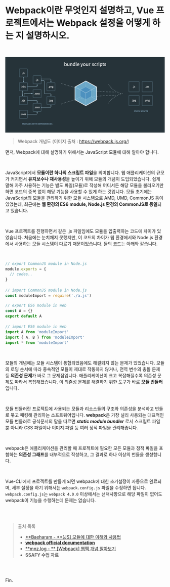 # Webpack이란 무엇인지 설명하고, Vue 프로젝트에서는 Webpack 설정을 어떻게 하는 지 설명하시오.

<br>

![image-20210809004744312](hogeun.assets/image-20210809004744312.png)

> Webpack 개념도 (이미지 출처 : https://webpack.js.org/)

먼저, Webpack에 대해 설명하기 위해서는 JavaScript 모듈에 대해 알아야 합니다.

<br>

JavaScript에서 **모듈이란 하나의 스크립트 파일**을 의미합니다. 웹 애플리케이션의 규모가 커지면서 **유지보수나 재사용성**을 높이기 위해 모듈의 개념이 도입되었습니다. 쉽게 말해 자주 사용하는 기능은 별도 파일(모듈)로 작성해 어디서든 해당 모듈을 불러오기만 하면 코드의 중복 없이 해당 기능을 사용할 수 있게 하는 것입니다. 모듈 초기에는 JavaScript의 모듈을 관리하기 위한 모듈 시스템으로 AMD, UMD, CommonJS 등이 있었는데, 최근에는 **웹 환경의 ES6 module, Node.js 환경의 CommonJS로 통일**되고 있습니다.

<br>

Vue 프로젝트를 진행하면서 같은 .js 파일임에도 모듈을 입출력하는 코드에 차이가 있었습니다. 처음에는 눈치채지 못했지만, 이 코드의 차이가 웹 환경에서와 Node.js 환경에서 사용하는 모듈 시스템이 다르기 때문이었습니다. 둘의 코드는 아래와 같습니다.

<br>

```JavaScript
// export CommonJS module in Node.js
module.exports = {
  // codes..
}

// import CommonJS module in Node.js
const moduleImport = require('./a.js')
```

```javascript
// export ES6 module in Web
const A = {}
export default A

// import ES6 module in Web
import A from 'moduleImport'
import { A, B } from 'moduleImport'
import * from 'moduleImport'
```

<br>

모듈의 개념에는 모듈 시스템이 통합되었음에도 해결되지 않는 문제가 있었습니다. 모듈의 로딩 순서에 따라 종속적인 모듈이 제대로 작동하지 않거나, 전역 변수의 충돌 문제 등 **의존성 문제**가 바로 그 문제점입니다. 애플리케이션이 크고 복잡해질수록 의존성 문제도 따라서 복잡해졌습니다. 이 의존성 문제를 해결하기 위한 도구가 바로 **모듈 번들러**입니다.

<br>

모듈 번들러란 프로젝트에 사용되는 모듈과 리소스들의 구조와 의존성을 분석하고 번들로 묶고 패킹해 관리하는 소프트웨어입니다. **webpack**은 가장 널리 사용되는 대표적인 모듈 번들러로 공식문서의 말을 따르면 ***static module bundler*** 로서 스크립트 파일 뿐 아니라 CSS 파일이나 이미지 파일 등 여러 정적 파일을 관리해줍니다.

<br>

webpack은 애플리케이션을 관리할 때 프로젝트에 필요한 모든 모듈과 정적 파일을 포함하는 **의존성 그래프**를 내부적으로 작성하고, 그 결과로 하나 이상의 번들을 생성합니다.

<br>

Vue-CLI에서 프로젝트를 만들게 되면 webpack에 대한 초기설정이 자동으로 완료되며, 세부 설정을 하기 위해서는 `webpack.config.js` 파일을 수정하면 됩니다. `webpack.config.js`는 `webpack 4.0.0` 이상에서는 선택사항으로 해당 파일이 없어도 webpack이 기능을 수행하는데 문제는 없습니다.

<br><br>

> 출처 목록
>
> * [**Baeharam - **[JS] 모듈에 대한 이해와 사용법](https://baeharam.netlify.app/posts/javascript/module)
> * [**webpack official documentation**](https://webpack.js.org/concepts/)
> * [**mnz.log - ** [Webpack] 웹팩 개념 알아보기](https://velog.io/@mnz/Webpack-%EC%9B%B9%ED%8C%A9-%EA%B0%9C%EB%85%90-%EC%95%8C%EC%95%84%EB%B3%B4%EA%B8%B0)
> * **SSAFY 수업 자료**

<br><br>

Fin.